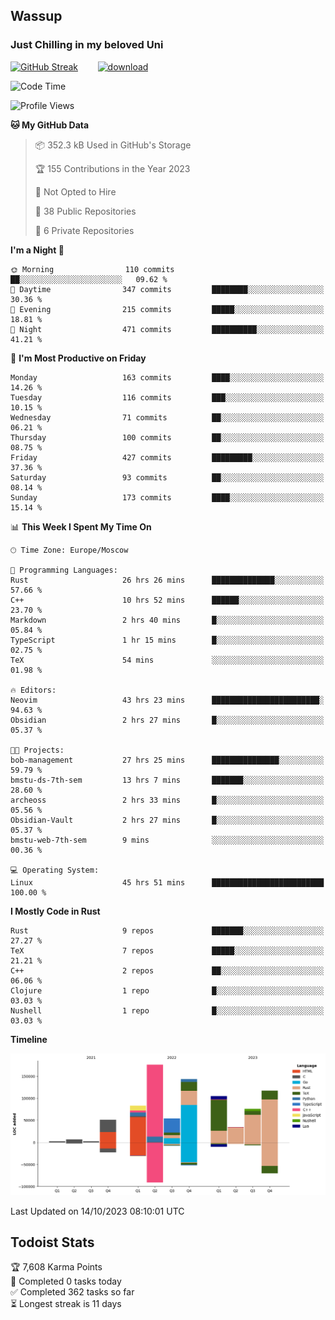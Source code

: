 ## Wassup 
### Just Chilling in my beloved Uni 

<!--
-->

[![GitHub Streak](http://github-readme-streak-stats.herokuapp.com?user=archeoss&theme=shades-of-purple&hide_border=true&date_format=j%20M%5B%20Y%5D)](https://git.io/streak-stats)&nbsp;&nbsp;&nbsp;&nbsp;&nbsp;&nbsp;&nbsp;&nbsp;[![download](https://user-images.githubusercontent.com/68448737/147796309-d8b65b1d-4dde-40d9-b03a-2b42aaa6cd43.jpeg)
](http://bmstu.ru/)

<!--START_SECTION:waka-->
![Code Time](http://img.shields.io/badge/Code%20Time-1%2C903%20hrs%2031%20mins-blue)

![Profile Views](http://img.shields.io/badge/Profile%20Views-56-blue)

**🐱 My GitHub Data** 

> 📦 352.3 kB Used in GitHub's Storage 
 > 
> 🏆 155 Contributions in the Year 2023
 > 
> 🚫 Not Opted to Hire
 > 
> 📜 38 Public Repositories 
 > 
> 🔑 6 Private Repositories 
 > 
**I'm a Night 🦉** 

```text
🌞 Morning                110 commits         ██░░░░░░░░░░░░░░░░░░░░░░░   09.62 % 
🌆 Daytime                347 commits         ████████░░░░░░░░░░░░░░░░░   30.36 % 
🌃 Evening                215 commits         █████░░░░░░░░░░░░░░░░░░░░   18.81 % 
🌙 Night                  471 commits         ██████████░░░░░░░░░░░░░░░   41.21 % 
```
📅 **I'm Most Productive on Friday** 

```text
Monday                   163 commits         ████░░░░░░░░░░░░░░░░░░░░░   14.26 % 
Tuesday                  116 commits         ███░░░░░░░░░░░░░░░░░░░░░░   10.15 % 
Wednesday                71 commits          ██░░░░░░░░░░░░░░░░░░░░░░░   06.21 % 
Thursday                 100 commits         ██░░░░░░░░░░░░░░░░░░░░░░░   08.75 % 
Friday                   427 commits         █████████░░░░░░░░░░░░░░░░   37.36 % 
Saturday                 93 commits          ██░░░░░░░░░░░░░░░░░░░░░░░   08.14 % 
Sunday                   173 commits         ████░░░░░░░░░░░░░░░░░░░░░   15.14 % 
```


📊 **This Week I Spent My Time On** 

```text
🕑︎ Time Zone: Europe/Moscow

💬 Programming Languages: 
Rust                     26 hrs 26 mins      ██████████████░░░░░░░░░░░   57.66 % 
C++                      10 hrs 52 mins      ██████░░░░░░░░░░░░░░░░░░░   23.70 % 
Markdown                 2 hrs 40 mins       █░░░░░░░░░░░░░░░░░░░░░░░░   05.84 % 
TypeScript               1 hr 15 mins        █░░░░░░░░░░░░░░░░░░░░░░░░   02.75 % 
TeX                      54 mins             ░░░░░░░░░░░░░░░░░░░░░░░░░   01.98 % 

🔥 Editors: 
Neovim                   43 hrs 23 mins      ████████████████████████░   94.63 % 
Obsidian                 2 hrs 27 mins       █░░░░░░░░░░░░░░░░░░░░░░░░   05.37 % 

🐱‍💻 Projects: 
bob-management           27 hrs 25 mins      ███████████████░░░░░░░░░░   59.79 % 
bmstu-ds-7th-sem         13 hrs 7 mins       ███████░░░░░░░░░░░░░░░░░░   28.60 % 
archeoss                 2 hrs 33 mins       █░░░░░░░░░░░░░░░░░░░░░░░░   05.56 % 
Obsidian-Vault           2 hrs 27 mins       █░░░░░░░░░░░░░░░░░░░░░░░░   05.37 % 
bmstu-web-7th-sem        9 mins              ░░░░░░░░░░░░░░░░░░░░░░░░░   00.36 % 

💻 Operating System: 
Linux                    45 hrs 51 mins      █████████████████████████   100.00 % 
```

**I Mostly Code in Rust** 

```text
Rust                     9 repos             ███████░░░░░░░░░░░░░░░░░░   27.27 % 
TeX                      7 repos             █████░░░░░░░░░░░░░░░░░░░░   21.21 % 
C++                      2 repos             ██░░░░░░░░░░░░░░░░░░░░░░░   06.06 % 
Clojure                  1 repo              █░░░░░░░░░░░░░░░░░░░░░░░░   03.03 % 
Nushell                  1 repo              █░░░░░░░░░░░░░░░░░░░░░░░░   03.03 % 
```



**Timeline**

![Lines of Code chart](https://raw.githubusercontent.com/archeoss/archeoss/master/assets/bar_graph.png)


 Last Updated on 14/10/2023 08:10:01 UTC
<!--END_SECTION:waka-->

## Todoist Stats

<!-- TODO-IST:START -->
🏆  7,608 Karma Points           
🌸  Completed 0 tasks today           
✅  Completed 362 tasks so far           
⏳  Longest streak is 11 days
<!-- TODO-IST:END -->
